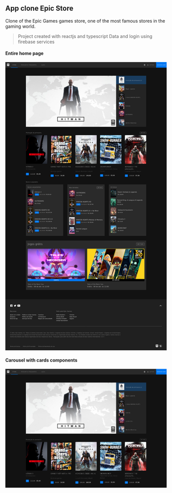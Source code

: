 ## App clone Epic Store

Clone of the Epic Games games store, one of the most famous stores in the gaming world.

> Project created with reactjs and typescript
> Data and login using firebase services

#### Entire home page

![Project Page](/clone-epic.png "project page")

#### Carousel with cards components

![Project Page](/clone-epic-2.png "project page")
